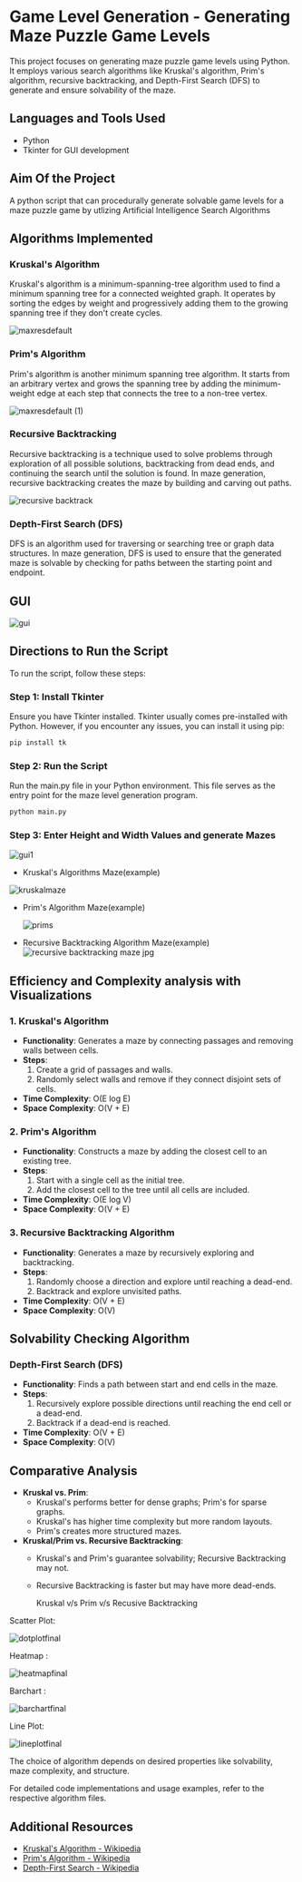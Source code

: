 


# Game Level Generation - Generating Maze Puzzle Game Levels

This project focuses on generating maze puzzle game levels using Python. It employs various search algorithms like Kruskal's algorithm, Prim's algorithm, recursive backtracking, and Depth-First Search (DFS) to generate and ensure solvability of the maze.

## Languages and Tools Used
- Python
- Tkinter for GUI development

## Aim Of the Project

A python script that can procedurally generate solvable game levels for a maze puzzle game by utlizing Artificial Intelligence Search Algorithms 

## Algorithms Implemented

### Kruskal's Algorithm
Kruskal's algorithm is a minimum-spanning-tree algorithm used to find a minimum spanning tree for a connected weighted graph. It operates by sorting the edges by weight and progressively adding them to the growing spanning tree if they don't create cycles.


![maxresdefault](https://github.com/Anuraag03/Maze-Game-Level-Generation/assets/95640377/95d61cd6-25a8-46a6-812a-e957ce0d0c3e)


### Prim's Algorithm
Prim's algorithm is another minimum spanning tree algorithm. It starts from an arbitrary vertex and grows the spanning tree by adding the minimum-weight edge at each step that connects the tree to a non-tree vertex.

![maxresdefault (1)](https://github.com/Anuraag03/Maze-Game-Level-Generation/assets/95640377/ad2f7248-514a-4143-813e-e44a307efb54)


### Recursive Backtracking
Recursive backtracking is a technique used to solve problems through exploration of all possible solutions, backtracking from dead ends, and continuing the search until the solution is found. In maze generation, recursive backtracking creates the maze by building and carving out paths.

![recursive backtrack](https://github.com/Anuraag03/Maze-Game-Level-Generation/assets/95640377/63588416-c17a-4eed-98b8-b5737ce150fa)


### Depth-First Search (DFS)
DFS is an algorithm used for traversing or searching tree or graph data structures. In maze generation, DFS is used to ensure that the generated maze is solvable by checking for paths between the starting point and endpoint.

## GUI 

![gui](https://github.com/Anuraag03/Maze-Game-Level-Generation/assets/95640377/e05a501c-aafe-498b-9ab9-e2c0317a7419)

## Directions to Run the Script

To run the script, follow these steps:

### Step 1: Install Tkinter

Ensure you have Tkinter installed. Tkinter usually comes pre-installed with Python. However, if you encounter any issues, you can install it using pip:

```bash
pip install tk
```
### Step 2: Run the Script
Run the main.py file in your Python environment. This file serves as the entry point for the maze level generation program.
```bash
python main.py
```

### Step 3: Enter Height and Width Values and generate Mazes
![gui1](https://github.com/Anuraag03/Maze-Game-Level-Generation/assets/95640377/cb70c0ab-6ee1-41ec-a47a-0ac7950f88bb)


- Kruskal's Algorithms Maze(example)
  
 ![kruskalmaze](https://github.com/Anuraag03/Maze-Game-Level-Generation/assets/95640377/7fae1c77-9d86-4c37-a128-e0079778713d)


- Prim's Algorithm Maze(example)

  ![prims](https://github.com/Anuraag03/Maze-Game-Level-Generation/assets/95640377/540aa952-6f9d-43aa-a510-385e84868032)

  
- Recursive Backtracking Algorithm Maze(example)
![recursive backtracking maze jpg](https://github.com/Anuraag03/Maze-Game-Level-Generation/assets/95640377/ae878896-0bec-4c12-b772-c2d894697652)

## Efficiency and Complexity analysis with Visualizations

### 1. Kruskal's Algorithm
- **Functionality**: Generates a maze by connecting passages and removing walls between cells.
- **Steps**:
    1. Create a grid of passages and walls.
    2. Randomly select walls and remove if they connect disjoint sets of cells.
- **Time Complexity**: O(E log E)
- **Space Complexity**: O(V + E)

### 2. Prim's Algorithm
- **Functionality**: Constructs a maze by adding the closest cell to an existing tree.
- **Steps**:
    1. Start with a single cell as the initial tree.
    2. Add the closest cell to the tree until all cells are included.
- **Time Complexity**: O(E log V)
- **Space Complexity**: O(V + E)

### 3. Recursive Backtracking Algorithm
- **Functionality**: Generates a maze by recursively exploring and backtracking.
- **Steps**:
    1. Randomly choose a direction and explore until reaching a dead-end.
    2. Backtrack and explore unvisited paths.
- **Time Complexity**: O(V + E)
- **Space Complexity**: O(V)

## Solvability Checking Algorithm

### Depth-First Search (DFS)
- **Functionality**: Finds a path between start and end cells in the maze.
- **Steps**:
    1. Recursively explore possible directions until reaching the end cell or a dead-end.
    2. Backtrack if a dead-end is reached.
- **Time Complexity**: O(V + E)
- **Space Complexity**: O(V)

## Comparative Analysis
- **Kruskal vs. Prim**:
    - Kruskal's performs better for dense graphs; Prim's for sparse graphs.
    - Kruskal's has higher time complexity but more random layouts.
    - Prim's creates more structured mazes.
- **Kruskal/Prim vs. Recursive Backtracking**:
    - Kruskal's and Prim's guarantee solvability; Recursive Backtracking may not.
    - Recursive Backtracking is faster but may have more dead-ends.

      Kruskal v/s Prim v/s Recusive Backtracking

Scatter Plot:
      
![dotplotfinal](https://github.com/Anuraag03/Maze-Game-Level-Generation/assets/95640377/a7e6d0b4-a381-49cb-823e-e9415f89a87b)

Heatmap :

![heatmapfinal](https://github.com/Anuraag03/Maze-Game-Level-Generation/assets/95640377/ad0bb070-41d0-46f2-a155-3d0d37d4874c)

Barchart :


![barchartfinal](https://github.com/Anuraag03/Maze-Game-Level-Generation/assets/95640377/6db1032f-94ae-43a5-a227-fabcb85ca0ac)

Line Plot:

![lineplotfinal](https://github.com/Anuraag03/Maze-Game-Level-Generation/assets/95640377/d9e2f9f5-082f-4842-bb7e-eaffc34e7a93)






The choice of algorithm depends on desired properties like solvability, maze complexity, and structure.

For detailed code implementations and usage examples, refer to the respective algorithm files.


## Additional Resources
- [Kruskal's Algorithm - Wikipedia](https://en.wikipedia.org/wiki/Kruskal%27s_algorithm)
- [Prim's Algorithm - Wikipedia](https://en.wikipedia.org/wiki/Prim%27s_algorithm)
- [Depth-First Search - Wikipedia](https://en.wikipedia.org/wiki/Depth-first_search)

